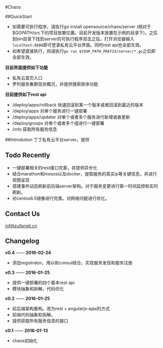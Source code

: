 #Chaos

##QuickStart
+ 如需要可执行程序，请执行go install opensource/chaos/server (相对于$GOPATH/src下的项目放置位置。目前开发版本放置在示例的目录下)，之后到bin目录下找到server的可执行程序双击之后。打开浏览器输入`localhost:8080`即可登录私有云平台界面。同时rest api也全部生效。
+ 如希望直接执行，则请执行`go run $YOUR_PATH_PREFIX/server/*.go`之后即全部生效。

**目前界面提供如下功能**
+ 私有云首页入口
+ 罗列服务集群现状概况，并提供搜索排序功能

**目前提供如下rest api**
+ /deploy/apps/rollback 快速回滚到某一个版本或者回滚到最近的版本
+ /deploy/apps 对单个服务进行一键部署
+ /deploy/apps/updater 对单个或者多个服务进行新增或者更新
+ /deploy/groups 对单个或者多个组进行一键部署
+ /info 获取所有服务信息

##Introdution
丁丁私有云平台server。提供

## Todo Recently
+ 一键部署相关的rest接口完善，并提供异步化
+ 结合marathon和mesos以及docker，提取服务的真实ip等关键信息，并进行视图呈现
+ 搭建事件动态刷新前后端server架构。对于服务变更进行第一时间监控和实时刷新。
+ 对centos6.5镜像进行完善。对网络问题进行优化。

## Contact Us
inf@zufangit.cn

## Changelog

**v0.4** —— **2016-02-24**
+ 添加registrator。用以和consul结合，实现服务发现和服务注册

**v0.3** —— **2016-01-25**
+ 提供一键部署的四个基本rest api
+ 模块抽象和拆解。代码优化

**v0.2** —— **2016-01-25**
+ 前后端架构重构。改为rest + angularjs-ajax的方式
+ 前端代码抽象和拆解。
+ 提供获取所有服务信息的接口

**v0.1** —— **2016-01-13**
+ chaos初始化